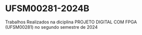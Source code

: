 # UFSM00281-2024B
Trabalhos Realizados na diciplina PROJETO DIGITAL COM FPGA (UFSM00281) no segundo semestre de 2024
